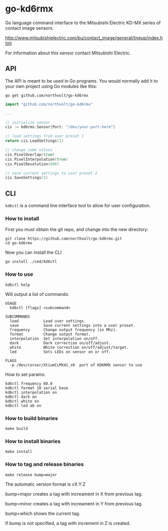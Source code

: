 # go-kd6rmx

Go language command interface to the Mitsubishi Electric KD-MX series of contact image sensors.

http://www.mitsubishielectric.com/bu/contact_image/general/lineup/index.html

For information about this sensor contact Mitsubishi Electric.

## API

The API is meant to be used in Go programs. You would normally add it to your own project using Go modules like this:

```shell
go get github.com/northvolt/go-kd6rmx
```

```go
import "github.com/northvolt/go-kd6rmx"

...

// initialize sensor
cis := kd6rmx.Sensor{Port: "/dev/your-port-here"}

// load settings from user preset 1
return cis.LoadSettings(1)

// change some values 
cis.PixelOverlap(true)
cis.PixelInterpolation(true)
cis.PixelResolution(600)

// save current settings to user preset 2
cis.SaveSettings(2)
```

## CLI

`kd6ctl` is a command line interface tool to allow for user configuration.

### How to install

First you must obtain the git repo, and change into the new directory:

```shell
git clone https://github.com/northvolt/go-kd6rmx.git
cd go-kd6rmx
```

Now you can install the CLI

```shell
go install ./cmd/kd6ctl
```

### How to use

```shell
kd6ctl help
```

Will output a list of commands:

```shell
USAGE
  kd6ctl [flags] <subcommand>

SUBCOMMANDS
  load           Load user settings.
  save           Save current settings into a user preset.
  frequency      Change output frequency (in Mhz).
  format         Change output format.
  interpolation  Set interpolation on/off.
  dark           Dark correction on/off/adjust.
  white          White correction on/off/adjust/target.
  led            Sets LEDs on sensor on or off.

FLAGS
  -p /dev/corser/XtiumCLMX41_s0  port of KD6RMX sensor to use
```

How to set params:

```shell
kd6ctl frequency 60.0
kd6ctl format 10 serial base
kd6ctl interpolation on
kd6ctl dark on
kd6ctl white on
kd6ctl led ab on
```

### How to build binaries

```shell
make build
```

### How to install binaries

```shell
make install
```

### How to tag and release binaries

```shell
make release bump=major
```
The automatic version format is vX.Y.Z

bump=major creates a tag with increament in X from previous tag.

bump=minor creates a tag with increament in Y from previous tag.

bump=which shows the current tag.

If bump is not specified, a tag with increment in Z is created.